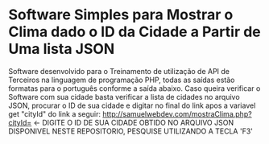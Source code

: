 # Software Simples para Mostrar o Clima dado o ID da Cidade a Partir de Uma lista JSON
 Software desenvolvido para o Treinamento de utilização de API de Terceiros na linguagem de programação PHP, todas as saídas estão formatas para o português conforme a saída abaixo. 
  Caso queira verificar o Software com sua cidade basta verificar a lista de cidades no arquivo JSON, procurar o ID de sua cidade e digitar no final do link apos a variavel get "cityId" do link a seguir:
  http://samuelwebdev.com/mostraClima.php?cityId=      <- DIGITE O ID DE SUA CIDADE OBTIDO NO ARQUIVO JSON DISPONIVEL NESTE REPOSITORIO, PESQUISE UTILIZANDO A TECLA 'F3'
